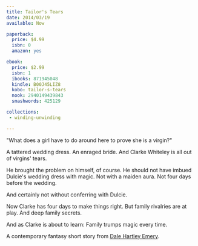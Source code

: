 ```yaml
---
title: Tailor's Tears
date: 2014/03/19
available: Now

paperback:
  price: $4.99
  isbn: 0
  amazon: yes

ebook:
  price: $2.99
  isbn: 1
  ibooks: 871945048
  kindle: B00J45LIZ8
  kobo: tailor-s-tears
  nook: 2940149439843
  smashwords: 425129

collections:
 - winding-unwinding

---
```



"What does a girl have to do around here to prove she is a virgin?"

A tattered wedding dress.
An enraged bride.
And Clarke Whiteley is all out of virgins' tears.

He brought the problem on himself,
of course.
He should not have imbued Dulcie's wedding dress with magic.
Not with a maiden aura.
Not four days before the wedding.

And certainly not without conferring with Dulcie.

Now Clarke has four days to make things right.
But family rivalries are at play.
And deep family secrets.

And as Clarke is about to learn:
Family trumps magic every time.

A contemporary fantasy short story
from
[Dale Hartley Emery](http://dalehartleyemery.com/).
